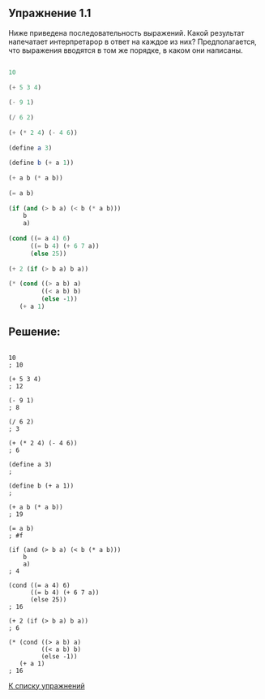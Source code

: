 ## Упражнение 1.1

Ниже приведена последовательность выражений. Какой результат напечатает интерпретарор в ответ на каждое из них? Предполагается, что выражения вводятся в том же порядке, в каком они написаны.
```scheme

10
 
(+ 5 3 4)
 
(- 9 1)
 
(/ 6 2)
 
(+ (* 2 4) (- 4 6))
 
(define a 3)
 
(define b (+ a 1))
 
(+ a b (* a b))
 
(= a b)
 
(if (and (> b a) (< b (* a b)))
    b
    a)
 
(cond ((= a 4) 6)
      ((= b 4) (+ 6 7 a))
      (else 25))
 
(+ 2 (if (> b a) b a))
 
(* (cond ((> a b) a)
         ((< a b) b)
         (else -1))
   (+ a 1)
```
    
## Решение:

```racket

10
; 10
 
(+ 5 3 4)
; 12
 
(- 9 1)
; 8
 
(/ 6 2)
; 3
 
(+ (* 2 4) (- 4 6))
; 6
 
(define a 3)
;  
 
(define b (+ a 1))
;  
 
(+ a b (* a b))
; 19
 
(= a b)
; #f
 
(if (and (> b a) (< b (* a b)))
    b
    a)
; 4
 
(cond ((= a 4) 6)
      ((= b 4) (+ 6 7 a))
      (else 25))
; 16
 
(+ 2 (if (> b a) b a))
; 6
 
(* (cond ((> a b) a)
         ((< a b) b)
         (else -1))
   (+ a 1)
; 16
```
[К списку упражнений](../index.md)
